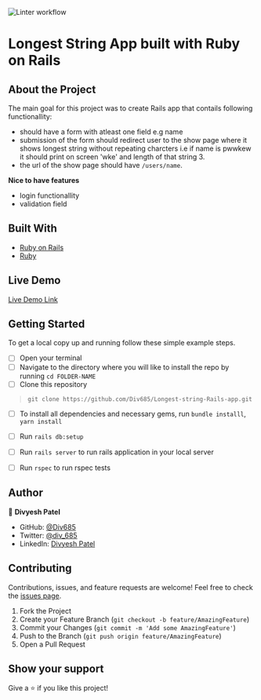 ![Linter workflow](https://github.com/Div685/Book-Appointment-API/actions/workflows/linters.yml/badge.svg)

# Longest String App built with Ruby on Rails

## About the Project

The main goal for this project was to create Rails app that contails following functionallity:
- should have a form with atleast one field e.g name
- submission of the form should redirect user to the show page where it shows longest string without repeating charcters i.e if name is pwwkew it should print on screen 'wke' and length of that string 3. 
- the url of the show page should have `/users/name`.

**Nice to have features**
- login functionallity
- validation field


## Built With

* [Ruby on Rails](https://rubyonrails.org/)
* [Ruby](https://www.ruby-lang.org/en/)

## Live Demo

[Live Demo Link](https://salon-appointment-api.herokuapp.com/api/v1/items)


## Getting Started

To get a local copy up and running follow these simple example steps.
- [ ] Open your terminal
- [ ]  Navigate to the directory where you will like to install the repo by running `cd FOLDER-NAME` 
- [ ] Clone this repository
 > `git clone https://github.com/Div685/Longest-string-Rails-app.git`
- [ ] To install all dependencies and necessary gems, run `bundle installl`, `yarn install`
- [ ] Run `rails db:setup`
- [ ] Run `rails server` to run rails application in your local server
- [ ] Run `rspec` to run rspec tests


## Author

👤 **Divyesh Patel**

- GitHub: [@Div685](https://github.com/Div685)
- Twitter: [@div_685](https://twitter.com/div_685)
- LinkedIn: [Divyesh Patel](https://www.linkedin.com/in/divyesh-daxa-patel/)

## Contributing

Contributions, issues, and feature requests are welcome!
Feel free to check the [issues page](../../issues).

1. Fork the Project
2. Create your Feature Branch (`git checkout -b feature/AmazingFeature`)
3. Commit your Changes (`git commit -m 'Add some AmazingFeature'`)
4. Push to the Branch (`git push origin feature/AmazingFeature`)
5. Open a Pull Request


## Show your support

Give a ⭐️ if you like this project!